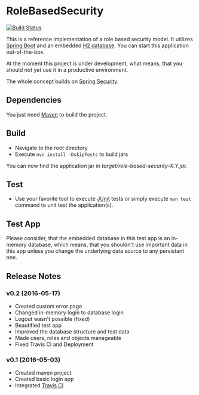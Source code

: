 # RoleBasedSecurity

[![Build Status](https://travis-ci.org/lukaswerner/RoleBasedSecurity.svg?branch=master)](https://travis-ci.org/lukaswerner/RoleBasedSecurity)

This is a reference implementation of a role based security model.
It utilizes [Spring Boot](http://projects.spring.io/spring-boot/) and an embedded
[H2 database](http://www.h2database.com/html/main.html). You can start this application out-of-the-box.

At the moment this project is under development, what means, that you should
not yet use it in a productive environment.

The whole concept builds on [Spring Security](http://projects.spring.io/spring-security/).

## Dependencies
You just need [Maven](http://maven.apache.org/) to build the project.

## Build
- Navigate to the root directory
- Execute `mvn install -DskipTests` to build jars

You can now find the application jar in *target/role-based-security-X.Y.jar*.

## Test
- Use your favorite tool to execute [JUnit](http://junit.org/junit4/) tests or
simply execute `mvn test` command to unit test the application(s).

## Test App
Please consider, that the embedded database in this test app is an in-memory database,
which means, that you shouldn't use important data in this app unless you change
the underlying data source to any persistant one.

## Release Notes

### v0.2 (2016-05-17)
- Created custom error page
- Changed in-memory login to database login
- Logout wasn't possible (fixed)
- Beautified test app
- Improved the database structure and test data
- Made users, roles and objects manageable
- Fixed Travis CI and Deployment

### v0.1 (2016-05-03)
- Created maven project
- Created basic login app
- Integrated [Travis CI](https://travis-ci.org/)
